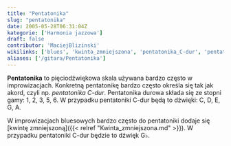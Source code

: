 ```yaml
---
title: "Pentatonika"
slug: "pentatonika"
date: 2005-05-28T06:31:04Z
kategorie: ['Harmonia jazzowa']
draft: false
contributor: 'MaciejBlizinski'
wikilinks: ['blues', 'kwinta_zmniejszona', 'pentatonika_C-dur', 'pentatonika_C-dur', 'skala']
aliases: ['/gitara/Pentatonika']
---
```

**Pentatonika** to pięciodźwiękowa skala<!-- link nie odnosił się do niczego: 'Pentatonika' ('content/parked/harmonia/Pentatonika.md') links to 'skala' ('content/parked/harmonia/skala.md') and that does not exist --> używana
bardzo często w improwizacjach. Konkretną pentatonikę bardzo często
określa się tak jak akord, czyli np. *pentatonika
C-dur<!-- link nie odnosił się do niczego: 'Pentatonika' ('content/parked/harmonia/Pentatonika.md') links to 'pentatonika_C-dur' ('content/parked/harmonia/pentatonika_C-dur.md') and that does not exist -->*. Pentatonika durowa składa się ze
stopni gamy: 1, 2, 3, 5, 6. W przypadku pentatoniki
C-dur<!-- link nie odnosił się do niczego: 'Pentatonika' ('content/parked/harmonia/Pentatonika.md') links to 'pentatonika_C-dur' ('content/parked/harmonia/pentatonika_C-dur.md') and that does not exist --> będą to dźwięki: C, D, E, G, A.

W improwizacjach bluesowych<!-- link nie odnosił się do niczego: 'Pentatonika' ('content/parked/harmonia/Pentatonika.md') links to 'blues' ('content/parked/harmonia/blues.md') and that does not exist --> bardzo często do
pentatoniki dodaje się [kwintę
zmniejszoną]({{< relref "Kwinta_zmniejszona.md" >}}). W przypadku pentatoniki
C-dur będzie to dźwięk G♭.

